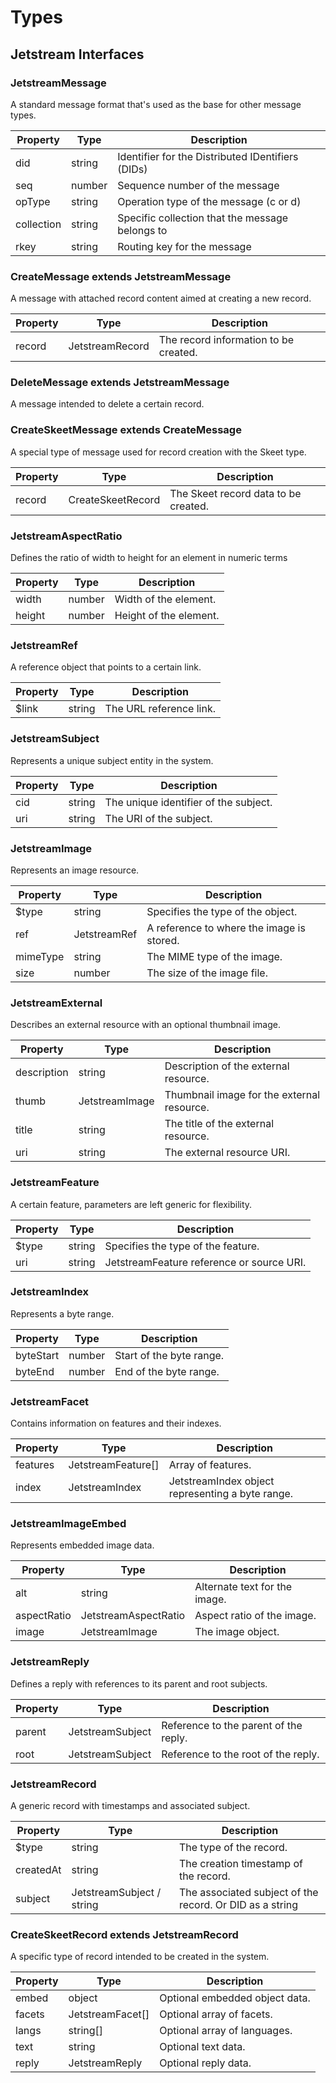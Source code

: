 # Types

[//]: # (TODO UPDATE these for the changed types)
## Jetstream Interfaces

### JetstreamMessage

A standard message format that's used as the base for other message types.

| Property   | Type   | Description                                       |
| ---------- | ------ | ------------------------------------------------- |
| did        | string | Identifier for the Distributed IDentifiers (DIDs) |
| seq        | number | Sequence number of the message                    |
| opType     | string | Operation type of the message (c or d)            |
| collection | string | Specific collection that the message belongs to   |
| rkey       | string | Routing key for the message                       |

### CreateMessage extends JetstreamMessage

A message with attached record content aimed at creating a new record.

| Property | Type   | Description                           |
| -------- | ------ | ------------------------------------- |
| record   | JetstreamRecord | The record information to be created. |

### DeleteMessage extends JetstreamMessage

A message intended to delete a certain record.

### CreateSkeetMessage extends CreateMessage

A special type of message used for record creation with the Skeet type.

| Property | Type              | Description                          |
| -------- | ----------------- | ------------------------------------ |
| record   | CreateSkeetRecord | The Skeet record data to be created. |

### JetstreamAspectRatio

Defines the ratio of width to height for an element in numeric terms

| Property | Type   | Description            |
| -------- | ------ | ---------------------- |
| width    | number | Width of the element.  |
| height   | number | Height of the element. |

### JetstreamRef

A reference object that points to a certain link.

| Property | Type   | Description             |
| -------- | ------ | ----------------------- |
| $link    | string | The URL reference link. |

### JetstreamSubject

Represents a unique subject entity in the system.

| Property | Type   | Description                           |
| -------- | ------ | ------------------------------------- |
| cid      | string | The unique identifier of the subject. |
| uri      | string | The URI of the subject.               |

### JetstreamImage

Represents an image resource.

| Property | Type   | Description                               |
| -------- | ------ | ----------------------------------------- |
| $type    | string | Specifies the type of the object.         |
| ref      | JetstreamRef    | A reference to where the image is stored. |
| mimeType | string | The MIME type of the image.               |
| size     | number | The size of the image file.               |

### JetstreamExternal

Describes an external resource with an optional thumbnail image.

| Property    | Type   | Description                                |
| ----------- | ------ | ------------------------------------------ |
| description | string | Description of the external resource.      |
| thumb       | JetstreamImage  | Thumbnail image for the external resource. |
| title       | string | The title of the external resource.        |
| uri         | string | The external resource URI.                 |

### JetstreamFeature

A certain feature, parameters are left generic for flexibility.

| Property | Type   | Description                        |
| -------- | ------ | ---------------------------------- |
| $type    | string | Specifies the type of the feature. |
| uri      | string | JetstreamFeature reference or source URI.   |

### JetstreamIndex

Represents a byte range.

| Property  | Type   | Description              |
| --------- | ------ | ------------------------ |
| byteStart | number | Start of the byte range. |
| byteEnd   | number | End of the byte range.   |

### JetstreamFacet

Contains information on features and their indexes.

| Property | Type      | Description                             |
| -------- | --------- | --------------------------------------- |
| features | JetstreamFeature[] | Array of features.                      |
| index    | JetstreamIndex     | JetstreamIndex object representing a byte range. |

### JetstreamImageEmbed

Represents embedded image data.

| Property    | Type        | Description                   |
| ----------- | ----------- | ----------------------------- |
| alt         | string      | Alternate text for the image. |
| aspectRatio | JetstreamAspectRatio | Aspect ratio of the image.    |
| image       | JetstreamImage       | The image object.             |

### JetstreamReply

Defines a reply with references to its parent and root subjects.

| Property | Type    | Description                           |
| -------- | ------- | ------------------------------------- |
| parent   | JetstreamSubject | Reference to the parent of the reply. |
| root     | JetstreamSubject | Reference to the root of the reply.   |

### JetstreamRecord

A generic record with timestamps and associated subject.

| Property  | Type             | Description                                              |
| --------- | ---------------- | -------------------------------------------------------- |
| $type     | string           | The type of the record.                                  |
| createdAt | string           | The creation timestamp of the record.                    |
| subject   | JetstreamSubject / string | The associated subject of the record. Or DID as a string |

### CreateSkeetRecord extends JetstreamRecord

A specific type of record intended to be created in the system.

| Property | Type     | Description                    |
| -------- | -------- | ------------------------------ |
| embed    | object   | Optional embedded object data. |
| facets   | JetstreamFacet[]  | Optional array of facets.      |
| langs    | string[] | Optional array of languages.   |
| text     | string   | Optional text data.            |
| reply    | JetstreamReply    | Optional reply data.           |
